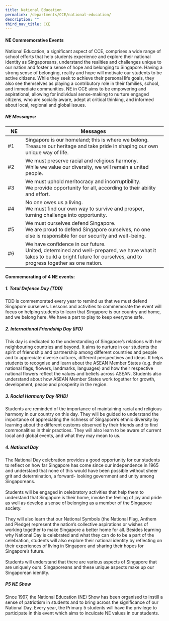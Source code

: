 ```yaml
---
title: National Education
permalink: /departments/CCE/national-education/
description: ""
third_nav_title: CCE
---
```

#### **NE Commemorative Events**

National Education, a significant aspect of CCE, comprises a wide range of school efforts that help students experience and explore their national identity as Singaporeans, understand the realities and challenges unique to our nation and foster a sense of hope and belonging to Singapore. Having a strong sense of belonging, reality and hope will motivate our students to be active citizens. While they seek to achieve their personal life goals, they also see themselves as playing a contributory role in their families, school, and immediate communities. NE in CCE aims to be empowering and aspirational, allowing for individual sense-making to nurture engaged citizens, who are socially aware, adept at critical thinking, and informed about local, regional and global issues.

##### **NE Messages:**

<table style="width:100%">
<thead>
<tr>
<th style="width:10%">NE</th>
<th style="width:80%">Messages</th>
</tr>
</thead>
<tbody>
<tr>
<td>#1</td>
<td>Singapore is our homeland; this is where we belong.<br>Treasure our heritage and take pride in shaping our own unique way of life.</td>
	</tr>
	<tr>
<td>#2</td>
<td>We must preserve racial and religious harmony.
<br>While we value our diversity, we will remain a united people.</td>
	</tr>
	<tr>
	<td>#3</td>
<td>We must uphold meritocracy and incorruptibility.
<br>We provide opportunity for all, according to their ability and effort.</td>
	</tr>
	<tr>
	<td>#4</td>
<td>No one owes us a living.<br>
We must find our own way to survive and prosper, turning challenge into opportunity.</td>
	</tr>
	<tr>
	<td>#5</td>
<td>We must ourselves defend Singapore.<br>
We are proud to defend Singapore ourselves, no one else is responsible for our security and well-being.</td>
	</tr>
	<tr>
	<td>#6</td>
<td>We have confidence in our future.<br>
United, determined and well-prepared, we have what it takes to build a bright future for ourselves, and to progress together as one nation.</td>
	</tr>
	</tbody></table>

#### **Commemorating of 4 NE events:**

##### 1. Total Defence Day (TDD)
TDD is commemorated every year to remind us that we must defend Singapore ourselves. Lessons and activities to commemorate the event will focus on helping students to learn that Singapore is our country and home, and we belong here. We have a part to play to keep everyone safe.

##### 2. International Friendship Day (IFD)
This day is dedicated to the understanding of Singapore’s relations with her neighbouring countries and beyond. It aims to nurture in our students the spirit of friendship and partnership among different countries and people and to appreciate diverse cultures, different perspectives and ideas. It helps students to recognise and learn about the ASEAN Member States (e.g. their national flags, flowers, landmarks, languages) and how their respective national flowers reflect the values and beliefs across ASEAN. Students also understand about how ASEAN Member States work together for growth, development, peace and prosperity in the region.

##### 3. Racial Harmony Day (RHD) 
Students are reminded of the importance of maintaining racial and religious harmony in our country on this day. They will be guided to understand the importance of appreciating the richness of Singapore’s ethnic diversity by learning about the different customs observed by their friends and to find commonalities in their practices. They will also learn to be aware of current local and global events, and what they may mean to us.

##### 4. National Day
The National Day celebration provides a good opportunity for our students to reflect on how far Singapore has come since our independence in 1965 and understand that none of this would have been possible without sheer grit and determination, a forward- looking government and unity among Singaporeans. <br><br>
Students will be engaged in celebratory activities that help them to understand that Singapore is their home, invoke the feeling of joy and pride as well as develop a sense of belonging as a member of the Singapore society. <br><br>
They will also learn that our National Symbols (the National Flag, Anthem and Pledge) represent the nation’s collective aspirations or wishes of working together to make Singapore a better home for all.  Besides learning why National Day is celebrated and what they can do to be a part of the celebration, students will also explore their national identity by reflecting on their experiences of living in Singapore and sharing their hopes for Singapore’s future. <br><br>
Students will understand that there are various aspects of Singapore that are uniquely ours. Singaporeans and these unique aspects make up our Singaporean identity. 

##### P5 NE Show
Since 1997, the National Education (NE) Show has been organised to instill a sense of patriotism in students and to bring across the significance of our National Day. Every year, the Primary 5 students will have the privilege to participate in this event which aims to inculcate NE values in our students.
